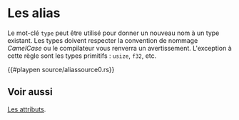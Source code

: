 # Les alias

Le mot-clé `type` peut être utilisé pour donner un nouveau nom à un type existant. Les types doivent respecter la convention de nommage *CamelCase* ou le compilateur vous renverra un avertissement. L'exception à cette règle sont les types primitifs : `usize`, `f32`, etc.

{{#playpen source/aliassource0.rs}}

## Voir aussi

[Les attributs][attributes].

[attributes]: ../chapitre11/attributes.html
